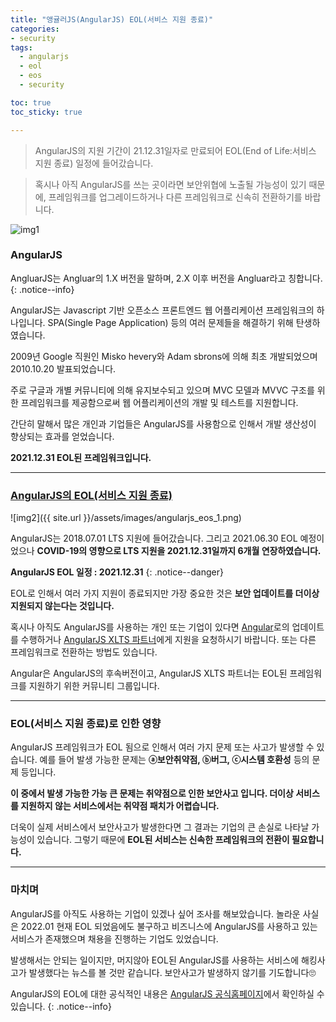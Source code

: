 ```yaml
---
title: "앵귤러JS(AngularJS) EOL(서비스 지원 종료)"
categories:
- security
tags:
  - angularjs
  - eol
  - eos
  - security

toc: true
toc_sticky: true

---
```


> AngularJS의 지원 기간이 21.12.31일자로 만료되어 EOL(End of Life:서비스 지원 종료) 일정에 들어갔습니다.

> 혹시나 아직 AngularJS를 쓰는 곳이라면 보안위협에 노출될 가능성이 있기 때문에, 프레임워크를 업그레이드하거나 다른 프레임워크로 신속히 전환하기를 바랍니다.


![img1](https://logowik.com/content/uploads/images/angularjs-by-google1122.jpg)

### AngularJS

AngluarJS는 Angluar의 1.X 버전을 말하며, 2.X 이후 버전을 Angluar라고 칭합니다.
{: .notice--info}

AngularJS는 Javascript 기반 오픈소스 프론트엔드 웹 어플리케이션 프레임워크의 하나입니다. SPA(Single Page Application) 등의 여러 문제들을 해결하기 위해 탄생하였습니다.

2009년 Google 직원인 Misko hevery와 Adam sbrons에 의해 최초 개발되었으며 2010.10.20 발표되었습니다. 

주로 구글과 개별 커뮤니티에 의해 유지보수되고 있으며 MVC 모델과 MVVC 구조를 위한 프레임워크를 제공함으로써 웹 어플리케이션의 개발 및 테스트를 지원합니다. 

간단히 말해서 많은 개인과 기업들은 AngularJS를 사용함으로 인해서 개발 생산성이 향상되는 효과를 얻었습니다.

**2021.12.31 EOL된 프레임워크입니다.**

----------


### [AngularJS의 EOL(서비스 지원 종료)](https://docs.angularjs.org/misc/version-support-status)

![img2]({{ site.url }}/assets/images/angularjs_eos_1.png)

AngularJS는 2018.07.01 LTS 지원에 들어갔습니다. 그리고 2021.06.30 EOL 예정이었으나 **COVID-19의 영향으로 LTS 지원을 2021.12.31일까지 6개월 연장하였습니다.**

**AngularJS EOL 일정 : 2021.12.31**
{: .notice--danger}

EOL로 인해서 여러 가지 지원이 종료되지만 가장 중요한 것은 **보안 업데이트를 더이상 지원되지 않는다는 것입니다.**

혹시나 아직도 AngularJS를 사용하는 개인 또는 기업이 있다면 [Angular](https://angular.io/)로의 업데이트를 수행하거나 [AngularJS XLTS 파트너](https://xlts.dev/angularjs)에게 지원을 요청하시기 바랍니다. 또는 다른 프레임워크로 전환하는 방법도 있습니다.

 Angular은 AngularJS의 후속버전이고, AngularJS XLTS 파트너는 EOL된 프레임워크를 지원하기 위한 커뮤니티 그룹입니다.


----------


### EOL(서비스 지원 종료)로 인한 영향

AngularJS 프레임워크가 EOL 됨으로 인해서 여러 가지 문제 또는 사고가 발생할 수 있습니다. 예를 들어 발생 가능한 문제는 **ⓐ보안취약점, ⓑ버그, ⓒ시스템 호환성** 등의 문제 등입니다.

**이 중에서 발생 가능한 가능 큰 문제는 취약점으로 인한 보안사고 입니다. 더이상 서비스를 지원하지 않는 서비스에서는 취약점 패치가 어렵습니다.**

더욱이 실제 서비스에서 보안사고가 발생한다면 그 결과는 기업의 큰 손실로 나타날 가능성이 있습니다. 그렇기 때문에 **EOL된 서비스는 신속한 프레임워크의 전환이 필요합니다.**


----------

### 마치며

AngularJS를 아직도 사용하는 기업이 있겠나 싶어 조사를 해보았습니다. 놀라운 사실은 2022.01 현재 EOL 되었음에도 불구하고 비즈니스에 AngularJS를 사용하고 있는 서비스가 존재했으며 채용을 진행하는 기업도 있었습니다.

발생해서는 안되는 일이지만, 머지않아 EOL된 AngularJS를 사용하는 서비스에 해킹사고가 발생했다는 뉴스를 볼 것만 같습니다. 보안사고가 발생하지 않기를 기도합니다🙄


AngularJS의 EOL에 대한 공식적인 내용은 [AngularJS 공식홈페이지](https://angularjs.org)에서 확인하실 수 있습니다.
{: .notice--info}
